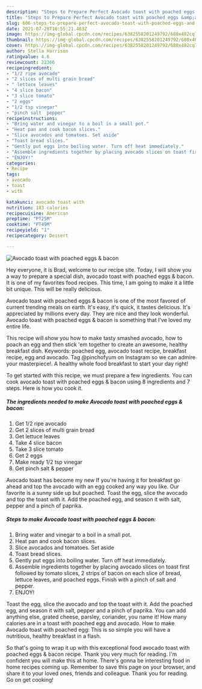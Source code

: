 ```yaml
---
description: "Steps to Prepare Perfect Avocado toast with poached eggs &amp;amp; bacon"
title: "Steps to Prepare Perfect Avocado toast with poached eggs &amp;amp; bacon"
slug: 606-steps-to-prepare-perfect-avocado-toast-with-poached-eggs-and-amp-bacon
date: 2021-07-28T16:55:21.463Z
image: https://img-global.cpcdn.com/recipes/6382558201249792/680x482cq70/avocado-toast-with-poached-eggs-bacon-recipe-main-photo.jpg
thumbnail: https://img-global.cpcdn.com/recipes/6382558201249792/680x482cq70/avocado-toast-with-poached-eggs-bacon-recipe-main-photo.jpg
cover: https://img-global.cpcdn.com/recipes/6382558201249792/680x482cq70/avocado-toast-with-poached-eggs-bacon-recipe-main-photo.jpg
author: Stella Harrison
ratingvalue: 4.6
reviewcount: 22366
recipeingredient:
- "1/2 ripe avocado"
- "2 slices of multi grain bread"
- " lettuce leaves"
- "4 slice bacon"
- "3 slice tomato"
- "2 eggs"
- "1/2 tsp vinegar"
- "pinch salt  pepper"
recipeinstructions:
- "Bring water and vinegar to a boil in a small pot."
- "Heat pan and cook bacon slices."
- "Slice avocados and tomatoes. Set aside"
- "Toast bread slices."
- "Gently put eggs into boiling water. Turn off heat immediately."
- "Assemble ingredients together by placing avocado slices on toast first followed by tomato slices, 2 strips of bacon on each slice of bread, lettuce leaves, and poached eggs. Finish with a pinch of salt and pepper."
- "ENJOY!"
categories:
- Recipe
tags:
- avocado
- toast
- with

katakunci: avocado toast with 
nutrition: 183 calories
recipecuisine: American
preptime: "PT25M"
cooktime: "PT49M"
recipeyield: "1"
recipecategory: Dessert

---
```



![Avocado toast with poached eggs &amp; bacon](https://img-global.cpcdn.com/recipes/6382558201249792/680x482cq70/avocado-toast-with-poached-eggs-bacon-recipe-main-photo.jpg)

Hey everyone, it is Brad, welcome to our recipe site. Today, I will show you a way to prepare a special dish, avocado toast with poached eggs &amp; bacon. It is one of my favorites food recipes. This time, I am going to make it a little bit unique. This will be really delicious.

Avocado toast with poached eggs &amp; bacon is one of the most favored of current trending meals on earth. It's easy, it's quick, it tastes delicious. It's appreciated by millions every day. They are nice and they look wonderful. Avocado toast with poached eggs &amp; bacon is something that I've loved my entire life.

This recipe will show you how to make tasty smashed avocado, how to poach an egg and then stick &#39;em together to create an awesome, healthy breakfast dish. Keywords: poached egg, avocado toast recipe, breakfast recipe, egg and avocado. Tag @pinchofyum on Instagram so we can admire your masterpiece!. A healthy whole food breakfast to start your day right!


To get started with this recipe, we must prepare a few ingredients. You can cook avocado toast with poached eggs &amp; bacon using 8 ingredients and 7 steps. Here is how you cook it.

<!--inarticleads1-->

##### The ingredients needed to make Avocado toast with poached eggs &amp; bacon:

1. Get 1/2 ripe avocado
1. Get 2 slices of multi grain bread
1. Get  lettuce leaves
1. Take 4 slice bacon
1. Take 3 slice tomato
1. Get 2 eggs
1. Make ready 1/2 tsp vinegar
1. Get pinch salt &amp; pepper


Avocado toast has become my new If you&#39;re having it for breakfast go ahead and top the avocado with an egg cooked any way you like. Our favorite is a sunny side up but poached. Toast the egg, slice the avocado and top the toast with it. Add the poached egg, and season it with salt, pepper and a pinch of paprika. 

<!--inarticleads2-->

##### Steps to make Avocado toast with poached eggs &amp; bacon:

1. Bring water and vinegar to a boil in a small pot.
1. Heat pan and cook bacon slices.
1. Slice avocados and tomatoes. Set aside
1. Toast bread slices.
1. Gently put eggs into boiling water. Turn off heat immediately.
1. Assemble ingredients together by placing avocado slices on toast first followed by tomato slices, 2 strips of bacon on each slice of bread, lettuce leaves, and poached eggs. Finish with a pinch of salt and pepper.
1. ENJOY!


Toast the egg, slice the avocado and top the toast with it. Add the poached egg, and season it with salt, pepper and a pinch of paprika. You can add anything else, grated cheese, parsley, coriander, you name it! How many calories are in a toast with poached egg and avocado. How to make Avocado toast with poached egg: This is so simple you will have a nutritious, healthy breakfast in a flash. 

So that's going to wrap it up with this exceptional food avocado toast with poached eggs &amp; bacon recipe. Thank you very much for reading. I'm confident you will make this at home. There's gonna be interesting food in home recipes coming up. Remember to save this page on your browser, and share it to your loved ones, friends and colleague. Thank you for reading. Go on get cooking!

